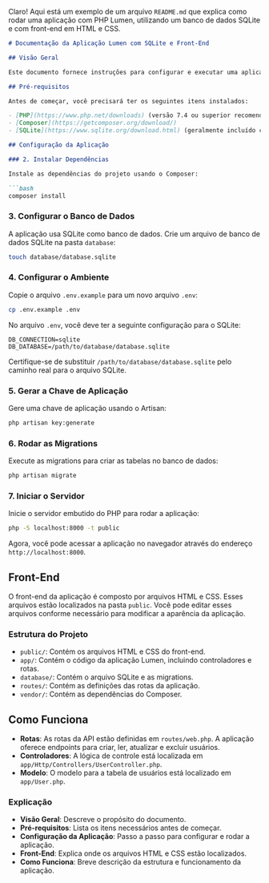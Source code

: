 Claro! Aqui está um exemplo de um arquivo `README.md` que explica como rodar uma aplicação com PHP Lumen, utilizando um banco de dados SQLite e com front-end em HTML e CSS.

```markdown
# Documentação da Aplicação Lumen com SQLite e Front-End

## Visão Geral

Este documento fornece instruções para configurar e executar uma aplicação PHP Lumen com banco de dados SQLite e front-end em HTML e CSS.

## Pré-requisitos

Antes de começar, você precisará ter os seguintes itens instalados:

- [PHP](https://www.php.net/downloads) (versão 7.4 ou superior recomendada)
- [Composer](https://getcomposer.org/download/)
- [SQLite](https://www.sqlite.org/download.html) (geralmente incluído com PHP)

## Configuração da Aplicação

### 2. Instalar Dependências

Instale as dependências do projeto usando o Composer:

```bash
composer install
```

### 3. Configurar o Banco de Dados

A aplicação usa SQLite como banco de dados. Crie um arquivo de banco de dados SQLite na pasta `database`:

```bash
touch database/database.sqlite
```

### 4. Configurar o Ambiente

Copie o arquivo `.env.example` para um novo arquivo `.env`:

```bash
cp .env.example .env
```

No arquivo `.env`, você deve ter a seguinte configuração para o SQLite:

```env
DB_CONNECTION=sqlite
DB_DATABASE=/path/to/database/database.sqlite
```

Certifique-se de substituir `/path/to/database/database.sqlite` pelo caminho real para o arquivo SQLite.

### 5. Gerar a Chave de Aplicação

Gere uma chave de aplicação usando o Artisan:

```bash
php artisan key:generate
```

### 6. Rodar as Migrations

Execute as migrations para criar as tabelas no banco de dados:

```bash
php artisan migrate
```

### 7. Iniciar o Servidor

Inicie o servidor embutido do PHP para rodar a aplicação:

```bash
php -S localhost:8000 -t public
```

Agora, você pode acessar a aplicação no navegador através do endereço `http://localhost:8000`.

## Front-End

O front-end da aplicação é composto por arquivos HTML e CSS. Esses arquivos estão localizados na pasta `public`. Você pode editar esses arquivos conforme necessário para modificar a aparência da aplicação.

### Estrutura do Projeto

- `public/`: Contém os arquivos HTML e CSS do front-end.
- `app/`: Contém o código da aplicação Lumen, incluindo controladores e rotas.
- `database/`: Contém o arquivo SQLite e as migrations.
- `routes/`: Contém as definições das rotas da aplicação.
- `vendor/`: Contém as dependências do Composer.

## Como Funciona

- **Rotas**: As rotas da API estão definidas em `routes/web.php`. A aplicação oferece endpoints para criar, ler, atualizar e excluir usuários.
- **Controladores**: A lógica de controle está localizada em `app/Http/Controllers/UserController.php`.
- **Modelo**: O modelo para a tabela de usuários está localizado em `app/User.php`.

### Explicação

- **Visão Geral**: Descreve o propósito do documento.
- **Pré-requisitos**: Lista os itens necessários antes de começar.
- **Configuração da Aplicação**: Passo a passo para configurar e rodar a aplicação.
- **Front-End**: Explica onde os arquivos HTML e CSS estão localizados.
- **Como Funciona**: Breve descrição da estrutura e funcionamento da aplicação.

